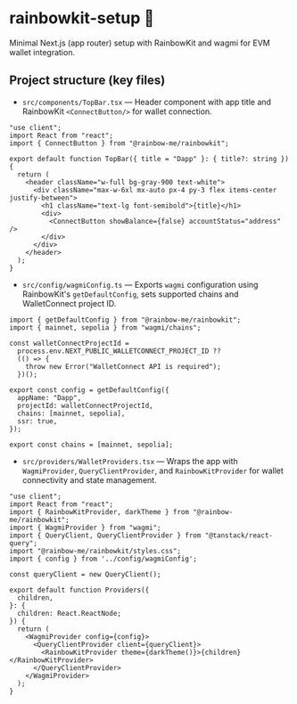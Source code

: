 # rainbowkit-setup 🌈

Minimal Next.js (app router) setup with RainbowKit and wagmi for EVM wallet integration.

## Project structure (key files)

- `src/components/TopBar.tsx` — Header component with app title and RainbowKit ```<ConnectButton/>``` for wallet connection.

```tsx
"use client";
import React from "react";
import { ConnectButton } from "@rainbow-me/rainbowkit";

export default function TopBar({ title = "Dapp" }: { title?: string }) {
  return (
    <header className="w-full bg-gray-900 text-white">
      <div className="max-w-6xl mx-auto px-4 py-3 flex items-center justify-between">
        <h1 className="text-lg font-semibold">{title}</h1>
        <div>
          <ConnectButton showBalance={false} accountStatus="address" />
        </div>
      </div>
    </header>
  );
}
```

- `src/config/wagmiConfig.ts` — Exports ```wagmi``` configuration using RainbowKit's ```getDefaultConfig```, sets supported chains and WalletConnect project ID.

```tsx
import { getDefaultConfig } from "@rainbow-me/rainbowkit";
import { mainnet, sepolia } from "wagmi/chains";

const walletConnectProjectId =
  process.env.NEXT_PUBLIC_WALLETCONNECT_PROJECT_ID ??
  (() => {
    throw new Error("WalletConnect API is required");
  })();

export const config = getDefaultConfig({
  appName: "Dapp",
  projectId: walletConnectProjectId,
  chains: [mainnet, sepolia],
  ssr: true,
});

export const chains = [mainnet, sepolia];
```

- `src/providers/WalletProviders.tsx` — Wraps the app with ```WagmiProvider```, ```QueryClientProvider```, and ```RainbowKitProvider``` for wallet connectivity and state management.

```tsx
"use client";
import React from "react";
import { RainbowKitProvider, darkTheme } from "@rainbow-me/rainbowkit";
import { WagmiProvider } from "wagmi";
import { QueryClient, QueryClientProvider } from "@tanstack/react-query";
import "@rainbow-me/rainbowkit/styles.css";
import { config } from '../config/wagmiConfig';

const queryClient = new QueryClient();

export default function Providers({
  children,
}: {
  children: React.ReactNode;
}) {
  return (
    <WagmiProvider config={config}>
      <QueryClientProvider client={queryClient}>
        <RainbowKitProvider theme={darkTheme()}>{children}</RainbowKitProvider>
      </QueryClientProvider>
    </WagmiProvider>
  );
}
```
